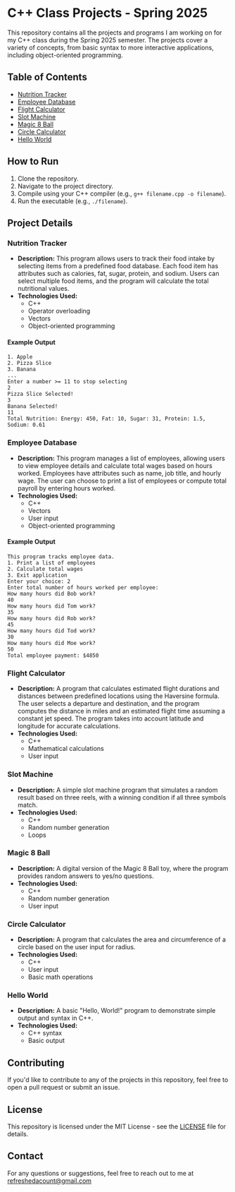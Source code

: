 # C++ Class Projects - Spring 2025

This repository contains all the projects and programs I am working on for my C++ class during the Spring 2025 semester. The projects cover a variety of concepts, from basic syntax to more interactive applications, including object-oriented programming.

## Table of Contents

- [Nutrition Tracker](#nutrition-tracker)
- [Employee Database](#employee-database)
- [Flight Calculator](#flight-calculator)
- [Slot Machine](#slot-machine)
- [Magic 8 Ball](#magic-8-ball)
- [Circle Calculator](#circle-calculator)
- [Hello World](#hello-world)

## How to Run

1. Clone the repository.
2. Navigate to the project directory.
3. Compile using your C++ compiler (e.g., `g++ filename.cpp -o filename`).
4. Run the executable (e.g., `./filename`).

## Project Details

### Nutrition Tracker
- **Description:** This program allows users to track their food intake by selecting items from a predefined food database. Each food item has attributes such as calories, fat, sugar, protein, and sodium. Users can select multiple food items, and the program will calculate the total nutritional values.
- **Technologies Used:**
  - C++
  - Operator overloading
  - Vectors
  - Object-oriented programming

#### Example Output
```
1. Apple  
2. Pizza Slice  
3. Banana  
...  
Enter a number >= 11 to stop selecting  
2  
Pizza Slice Selected!  
3  
Banana Selected!  
11  
Total Nutrition: Energy: 450, Fat: 10, Sugar: 31, Protein: 1.5, Sodium: 0.61  
```

### Employee Database
- **Description:** This program manages a list of employees, allowing users to view employee details and calculate total wages based on hours worked. Employees have attributes such as name, job title, and hourly wage. The user can choose to print a list of employees or compute total payroll by entering hours worked.
- **Technologies Used:**
  - C++
  - Vectors
  - User input
  - Object-oriented programming

#### Example Output
```
This program tracks employee data.  
1. Print a list of employees  
2. Calculate total wages  
3. Exit application  
Enter your choice: 2  
Enter total number of hours worked per employee:  
How many hours did Bob work?  
40  
How many hours did Tom work?  
35  
How many hours did Rob work?  
45  
How many hours did Tod work?  
30  
How many hours did Moe work?  
50  
Total employee payment: $4850  
```

### Flight Calculator
- **Description:** A program that calculates estimated flight durations and distances between predefined locations using the Haversine formula. The user selects a departure and destination, and the program computes the distance in miles and an estimated flight time assuming a constant jet speed. The program takes into account latitude and longitude for accurate calculations.
- **Technologies Used:**
  - C++
  - Mathematical calculations
  - User input

### Slot Machine
- **Description:** A simple slot machine program that simulates a random result based on three reels, with a winning condition if all three symbols match.
- **Technologies Used:**
  - C++
  - Random number generation
  - Loops

### Magic 8 Ball
- **Description:** A digital version of the Magic 8 Ball toy, where the program provides random answers to yes/no questions.
- **Technologies Used:**
  - C++
  - Random number generation
  - User input

### Circle Calculator
- **Description:** A program that calculates the area and circumference of a circle based on the user input for radius.
- **Technologies Used:**
  - C++
  - User input
  - Basic math operations

### Hello World
- **Description:** A basic "Hello, World!" program to demonstrate simple output and syntax in C++.
- **Technologies Used:**
  - C++ syntax
  - Basic output

## Contributing
If you'd like to contribute to any of the projects in this repository, feel free to open a pull request or submit an issue.

## License
This repository is licensed under the MIT License - see the [LICENSE](LICENSE) file for details.

## Contact
For any questions or suggestions, feel free to reach out to me at refreshedacount@gmail.com
